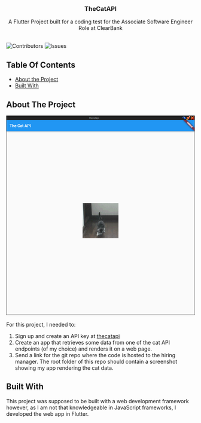 <br/>
<p align="center">
  <h3 align="center">TheCatAPI</h3>

  <p align="center">
    A Flutter Project built for a coding test for the Associate Software Engineer Role at ClearBank
    <br/>
    <br/>
  </p>
</p>

![Contributors](https://img.shields.io/github/contributors/k5924/thecatapi?color=dark-green) ![Issues](https://img.shields.io/github/issues/k5924/thecatapi) 

## Table Of Contents

* [About the Project](#about-the-project)
* [Built With](#built-with)

## About The Project

![Screen Shot](example.png)

For this project, I needed to:
1. Sign up and create an API key at [thecatapi](https://thecatapi.com)
2. Create an app that retrieves some data from one of the cat API endpoints (of my choice) and renders it on a web page.
3. Send a link for the git repo where the code is hosted to the hiring manager. The root folder of this repo should contain a screenshot showing my app rendering the cat data.

## Built With

This project was supposed to be built with a web development framework however, as I am not that knowledgeable in JavaScript frameworks, I developed the web app in Flutter.
